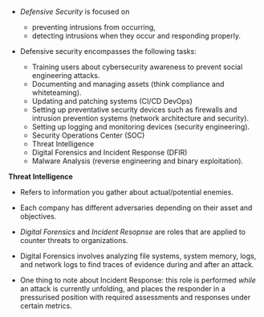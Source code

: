 - *Defensive Security* is focused on 
	- preventing intrusions from occurring,
	- detecting intrusions when they occur and responding properly.

- Defensive security encompasses the following tasks:
	- Training users about cybersecurity awareness to prevent social engineering attacks.
	- Documenting and managing assets (think compliance and whiteteaming).
	- Updating and patching systems (CI/CD DevOps)
	- Setting up preventative security devices such as firewalls and intrusion prevention systems (network architecture and security).
	- Setting up logging and monitoring devices (security engineering).
	- Security Operations Center (SOC)
	- Threat Intelligence
	- Digital Forensics and Incident Response (DFIR)
	- Malware Analysis (reverse engineering and binary exploitation).

**Threat Intelligence**

- Refers to information you gather about actual/potential enemies.
- Each company has different adversaries depending on their asset and objectives.

- *Digital Forensics* and *Incident Resopnse* are roles that are applied to counter threats to organizations.

- Digital Forensics involves analyzing file systems, system memory, logs, and network logs to find traces of evidence during and after an attack.

- One thing to note about Incident Response: this role is  performed *while* an attack is currently unfolding, and places the responder in a pressurised position with required assessments and responses under certain metrics.